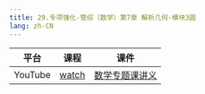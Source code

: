 ```yaml
---
title: 29.专项强化-管综（数学）第7章 解析几何-模块3圆
lang: zh-CN
---
```

| 平台       | 课程        | 课件 |
|----------|-----------|----|
| YouTube  | [watch](https://www.youtube.com/watch?v=Tzz3WDdaVEI&list=PLm0MFkgiW1JgKq1kku2WxmrElFbDl7p_s&index=29) | [数学专题课讲义](../../public/math/%E6%95%B0%E5%AD%A6-%E5%9F%BA%E7%A1%80%E5%BC%BA%E5%8C%96%E8%AF%BE/3.%E3%80%90%E4%B8%93%E9%A2%98%E8%AF%BE%E8%AE%B2%E4%B9%89%E3%80%91%E7%AE%A1%E7%BB%BC-%E6%95%B0%E5%AD%A6.pdf)   |


